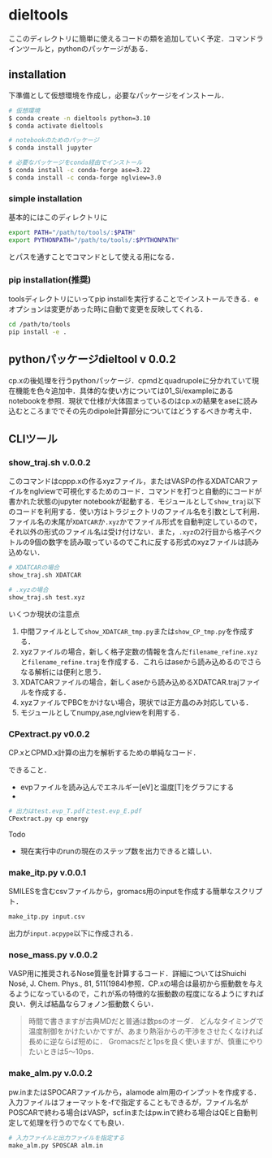 # dieltools

ここのディレクトリに簡単に使えるコードの類を追加していく予定．コマンドラインツールと，pythonのパッケージがある．


## installation

下準備として仮想環境を作成し，必要なパッケージをインストール．

```bash
# 仮想環境
$ conda create -n dieltools python=3.10
$ conda activate dieltools

# notebookのためのパッケージ
$ conda install jupyter

# 必要なパッケージをconda経由でインストール
$ conda install -c conda-forge ase=3.22
$ conda install -c conda-forge nglview=3.0

```


### simple installation
基本的にはこのディレクトリに

```bash
export PATH="/path/to/tools/:$PATH"
export PYTHONPATH="/path/to/tools/:$PYTHONPATH"

```
とパスを通すことでコマンドとして使える用になる．


### pip installation(推奨)
toolsディレクトリにいってpip installを実行することでインストールできる．eオプションは変更があった時に自動で変更を反映してくれる．

```bash
cd /path/to/tools
pip install -e .
```


## pythonパッケージdieltool v 0.0.2

cp.xの後処理を行うpythonパッケージ．cpmdとquadrupoleに分かれていて現在機能を色々追加中．具体的な使い方については01_Si/exampleにあるnotebookを参照．現状で仕様が大体固まっているのはcp.xの結果をaseに読み込むところまででその先のdipole計算部分についてはどうするべきか考え中．


## CLIツール

### show_traj.sh v.0.0.2

このコマンドはcppp.xの作るxyzファイル，またはVASPの作るXDATCARファイルをnglviewで可視化するためのコード．コマンドを打つと自動的にコードが書かれた状態のjupyter notebookが起動する．モジュールとして`show_traj`以下のコードを利用する．使い方はトラジェクトリのファイル名を引数として利用．ファイル名の末尾が`XDATCAR`か`.xyz`かでファイル形式を自動判定しているので，それ以外の形式のファイル名は受け付けない．また，`.xyz`の2行目から格子ベクトルの9個の数字を読み取っているのでこれに反する形式のxyzファイルは読み込めない．

```bash
# XDATCARの場合
show_traj.sh XDATCAR

# .xyzの場合
show_traj.sh test.xyz

```

いくつか現状の注意点

1. 中間ファイルとして`show_XDATCAR_tmp.py`または`show_CP_tmp.py`を作成する．
1. xyzファイルの場合，新しく格子定数の情報を含んだ`filename_refine.xyz`と`filename_refine.traj`を作成する．これらはaseから読み込めるのでさらなる解析には便利と思う．
1. XDATCARファイルの場合，新しくaseから読み込めるXDATCAR.trajファイルを作成する．
1. xyzファイルでPBCをかけない場合，現状では正方晶のみ対応している．
1. モジュールとしてnumpy,ase,nglviewを利用する．


### CPextract.py v0.0.2

CP.xとCPMD.x計算の出力を解析するための単純なコード．

できること．

- evpファイルを読み込んでエネルギー[eV]と温度[T]をグラフにする
- 

```bash 
# 出力はtest.evp_T.pdfとtest.evp_E.pdf
CPextract.py cp energy
```

Todo
- 現在実行中のrunの現在のステップ数を出力できると嬉しい．
 
### make_itp.py v.0.0.1
SMILESを含むcsvファイルから，gromacs用のinputを作成する簡単なスクリプト．
```bash
make_itp.py input.csv
```
出力が`input.acpype`以下に作成される．


### nose_mass.py v.0.0.2

VASP用に推奨されるNose質量を計算するコード．詳細についてはShuichi Nosé, J. Chem. Phys., 81, 511(1984)参照．CP.xの場合は最初から振動数を与えるようになっているので，これが系の特徴的な振動数の程度になるようにすれば良い．例えば結晶ならフォノン振動数くらい．


> 時間で書きますが古典MDだと普通は数psのオーダ．
> どんなタイミングで温度制御をかけたいかですが、あまり熱浴からの干渉をさせたくなければ長めに逆ならば短めに．
> Gromacsだと1psを良く使いますが、慎重にやりたいときは5～10ps．


### make_alm.py v.0.0.2

pw.inまたはSPOCARファイルから，alamode alm用のインプットを作成する．入力ファイルはフォーマットを-fで指定することもできるが，ファイル名がPOSCARで終わる場合はVASP，scf.inまたはpw.inで終わる場合はQEと自動判定して処理を行うのでなくても良い．

```bash 
# 入力ファイルと出力ファイルを指定する
make_alm.py SPOSCAR alm.in
```
